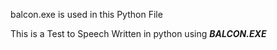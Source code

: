 balcon.exe is used in this Python File

This is a Test to Speech Written in python using _**BALCON.EXE**_
